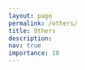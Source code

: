 ```yaml
---
layout: page
permalink: /others/
title: Others
description: 
nav: true
importance: 10
---
```

<div>

</div>
